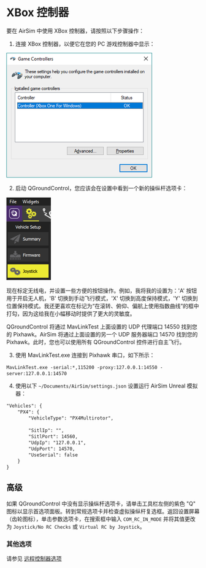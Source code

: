 # XBox 控制器

要在 AirSim 中使用 XBox 控制器，请按照以下步骤操作：

1. 连接 XBox 控制器，以便它在您的 PC 游戏控制器中显示：

![Gamecontrollers](images/game_controllers.png)

2. 启动 QGroundControl，您应该会在设置中看到一个新的操纵杆选项卡：

![Gamecontrollers](images/qgc_joystick.png)

现在标定无线电，并设置一些方便的按钮操作。例如，我将我的设置为：'A' 按钮用于开启无人机，'B' 切换到手动飞行模式，'X' 切换到高度保持模式，'Y' 切换到位置保持模式。我还更喜欢在标记为“在滚转、俯仰、偏航上使用指数曲线”的框中打勾，因为这给我在小幅移动时提供了更大的灵敏度。

QGroundControl 将通过 MavLinkTest 上面设置的 UDP 代理端口 14550 找到您的 Pixhawk。AirSim 将通过上面设置的另一个 UDP 服务器端口 14570 找到您的 Pixhawk。此时，您也可以使用所有 QGroundControl 控件进行自主飞行。

3. 使用 MavLinkTest.exe 连接到 Pixhawk 串口，如下所示：
```
MavLinkTest.exe -serial:*,115200 -proxy:127.0.0.1:14550 -server:127.0.0.1:14570
```

4. 使用以下 `~/Documents/AirSim/settings.json` 设置运行 AirSim Unreal 模拟器：
```
"Vehicles": {
    "PX4": {
        "VehicleType": "PX4Multirotor",

        "SitlIp": "",
        "SitlPort": 14560,
        "UdpIp": "127.0.0.1",
        "UdpPort": 14570,
        "UseSerial": false
    }
}
```

## 高级

如果 QGroundControl 中没有显示操纵杆选项卡，请单击工具栏左侧的紫色 "Q" 图标以显示首选项面板。转到常规选项卡并检查虚拟操纵杆复选框。返回设置屏幕（齿轮图标），单击参数选项卡，在搜索框中输入 `COM_RC_IN_MODE` 并将其值更改为 `Joystick/No RC Checks` 或 `Virtual RC by Joystick`。

### 其他选项

请参见 [远程控制器选项](remote_control.md)